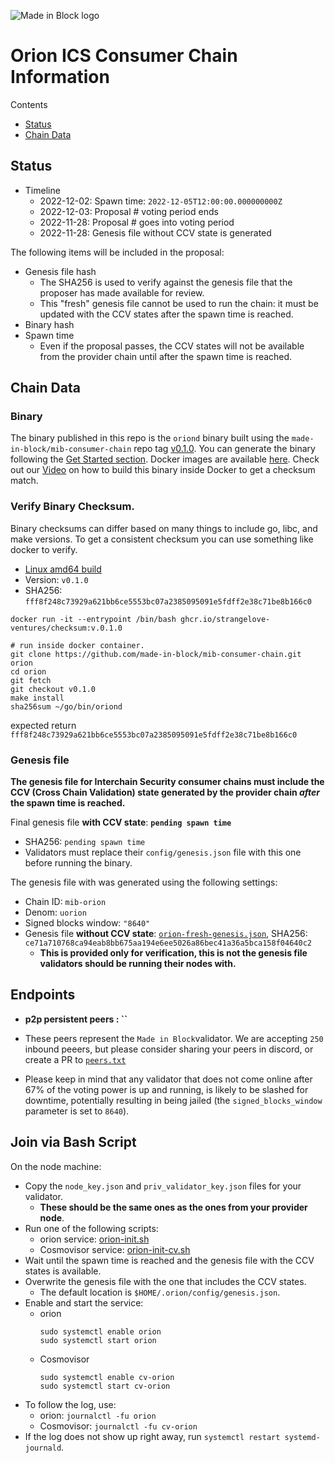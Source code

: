 ![Made in Block logo](https://www.mib.tech/images/mib-logo-name.png)
# Orion ICS Consumer Chain Information

Contents

* [Status](#status)
* [Chain Data](#chain-data)

## Status

* Timeline
  * 2022-12-02: Spawn time: `2022-12-05T12:00:00.000000000Z`
  * 2022-12-03: Proposal # voting period ends
  * 2022-11-28: Proposal # goes into voting period
  * 2022-11-28: Genesis file without CCV state is generated

The following items will be included in the proposal:
* Genesis file hash
  * The SHA256 is used to verify against the genesis file that the proposer has made available for review.
  * This "fresh" genesis file cannot be used to run the chain: it must be updated with the CCV states after the spawn time is reached.
* Binary hash
* Spawn time
  * Even if the proposal passes, the CCV states will not be available from the provider chain until after the spawn time is reached.

## Chain Data

### Binary

The binary published in this repo is the `oriond` binary built using the `made-in-block/mib-consumer-chain` repo tag [v0.1.0](https://github.com/made-in-block/mib-consumer-chain/releases/tag/v0.1.0). You can generate the binary following the [Get Started section](https://github.com/made-in-block/mib-consumer-chain/tree/v0.1.0#get-started). Docker images are available [here](https://github.com/orionlove-ventures/heighliner/pkgs/container/heighliner%2Forion). Check out our [Video](https://youtu.be/npoIZacWxRw?t=1079) on how to build this binary inside Docker to get a checksum match.

### Verify Binary Checksum.
Binary checksums can differ based on many things to include go, libc, and make versions. To get a consistent checksum you can use something like docker to verify.

  * [Linux amd64 build](oriond)
  * Version: `v0.1.0`
  * SHA256: `fff8f248c73929a621bb6ce5553bc07a2385095091e5fdff2e38c71be8b166c0`

  ```
  docker run -it --entrypoint /bin/bash ghcr.io/strangelove-ventures/checksum:v.0.1.0
  ```
  ```
  # run inside docker container.
  git clone https://github.com/made-in-block/mib-consumer-chain.git orion
  cd orion
  git fetch
  git checkout v0.1.0
  make install
  sha256sum ~/go/bin/oriond
  ```
  expected return `fff8f248c73929a621bb6ce5553bc07a2385095091e5fdff2e38c71be8b166c0`

### Genesis file

**The genesis file for Interchain Security consumer chains must include the CCV (Cross Chain Validation) state generated by the provider chain _after_ the spawn time is reached.**

Final genesis file **with CCV state**: **`pending spawn time`**
- SHA256: `pending spawn time`
- Validators must replace their `config/genesis.json` file with this one before running the binary.

The genesis file with was generated using the following settings:

* Chain ID: `mib-orion`
* Denom: `uorion`
* Signed blocks window: `"8640"`
* Genesis file **without CCV state**: [`orion-fresh-genesis.json`](orion-fresh-genesis.json), SHA256: `ce71a710768ca94eab8bb675aa194e6ee5026a86bec41a36a5bca158f04640c2`
  * **This is provided only for verification, this is not the genesis file validators should be running their nodes with.**

## Endpoints

* **p2p persistent peers : ``**
* These peers represent the `Made in Block`validator. We are accepting `250` inbound peeers, but please consider sharing your peers in discord, or create a PR to [`peers.txt`](peers.txt)

* Please keep in mind that any validator that does not come online after 67% of the voting power is up and running, is likely to be slashed for downtime, potentially resulting in being jailed (the `signed_blocks_window` parameter is set to `8640`).

## Join via Bash Script

On the node machine:
- Copy the `node_key.json` and `priv_validator_key.json` files for your validator.
  - **These should be the same ones as the ones from your provider node**.
- Run one of the following scripts:
  - orion service: [orion-init.sh](orion-init.sh)
  - Cosmovisor service: [orion-init-cv.sh](orion-init-cv.sh)
- Wait until the spawn time is reached and the genesis file with the CCV states is available.
- Overwrite the genesis file with the one that includes the CCV states.
  - The default location is `$HOME/.orion/config/genesis.json`.
- Enable and start the service:
  - orion
    ```
    sudo systemctl enable orion
    sudo systemctl start orion
    ```
  - Cosmovisor
    ```
    sudo systemctl enable cv-orion
    sudo systemctl start cv-orion
    ```
- To follow the log, use:
  - orion: `journalctl -fu orion`
  - Cosmovisor: `journalctl -fu cv-orion`
- If the log does not show up right away, run `systemctl restart systemd-journald`.
